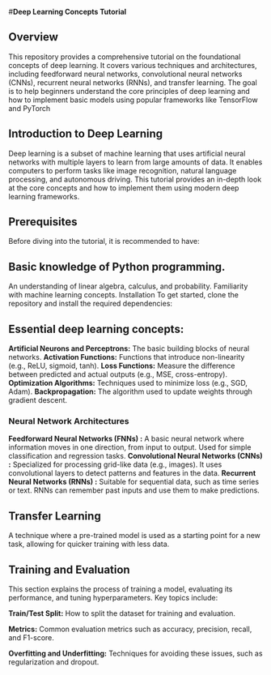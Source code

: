 #**Deep Learning Concepts Tutorial**

## Overview
This repository provides a comprehensive tutorial on the foundational concepts of deep learning. It covers various techniques and architectures, including feedforward neural networks, convolutional neural networks (CNNs), recurrent neural networks (RNNs), and transfer learning. The goal is to help beginners understand the core principles of deep learning and how to implement basic models using popular frameworks like TensorFlow and PyTorch

## Introduction to Deep Learning
Deep learning is a subset of machine learning that uses artificial neural networks with multiple layers to learn from large amounts of data. It enables computers to perform tasks like image recognition, natural language processing, and autonomous driving. This tutorial provides an in-depth look at the core concepts and how to implement them using modern deep learning frameworks.

## Prerequisites
Before diving into the tutorial, it is recommended to have:

## Basic knowledge of Python programming.
An understanding of linear algebra, calculus, and probability.
Familiarity with machine learning concepts.
Installation
To get started, clone the repository and install the required dependencies:


## Essential deep learning concepts:

**Artificial Neurons and Perceptrons:** The basic building blocks of neural networks.
**Activation Functions:** Functions that introduce non-linearity (e.g., ReLU, sigmoid, tanh).
**Loss Functions:** Measure the difference between predicted and actual outputs (e.g., MSE, cross-entropy).
**Optimization Algorithms:** Techniques used to minimize loss (e.g., SGD, Adam).
**Backpropagation:** The algorithm used to update weights through gradient descent.

### Neural Network Architectures
**Feedforward Neural Networks (FNNs) :** A basic neural network where information moves in one direction, from input to output. Used for simple classification and regression tasks.
**Convolutional Neural Networks (CNNs) :** Specialized for processing grid-like data (e.g., images). It uses convolutional layers to detect patterns and features in the data.
**Recurrent Neural Networks (RNNs) :** Suitable for sequential data, such as time series or text. RNNs can remember past inputs and use them to make predictions.

## Transfer Learning
A technique where a pre-trained model is used as a starting point for a new task, allowing for quicker training with less data.

## Training and Evaluation
This section explains the process of training a model, evaluating its performance, and tuning hyperparameters. Key topics include:

**Train/Test Split:** How to split the dataset for training and evaluation.

**Metrics:** Common evaluation metrics such as accuracy, precision, recall, and F1-score.

**Overfitting and Underfitting:** Techniques for avoiding these issues, such as regularization and dropout.
